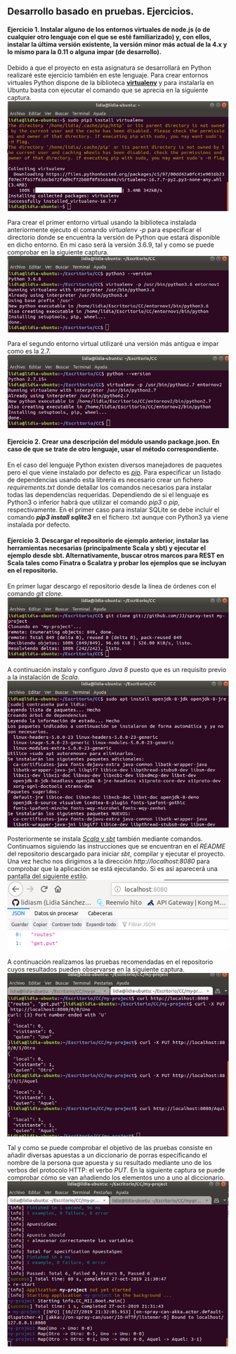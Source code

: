 ## Desarrollo basado en pruebas. Ejercicios.

#### Ejercicio 1. Instalar alguno de los entornos virtuales de node.js (o de cualquier otro lenguaje con el que se esté familiarizado) y, con ellos, instalar la última versión existente, la versión minor más actual de la 4.x y lo mismo para la 0.11 o alguna impar (de desarrollo).

Debido a que el proyecto en esta asignatura se desarrollará en Python realizaré este ejercicio también en este lenguaje. Para crear entornos virtuales Python dispone de la biblioteca [**virtualenv**](https://virtualenv.pypa.io/en/latest/installation/) y para instalarla en Ubuntu basta con ejecutar el comando que se aprecia en la siguiente captura.
![Instalación de virtualenv en Ubuntu](https://github.com/lidiasm/EjerciciosCC/blob/master/imagenes/Instalando%20virtualenv.png)

Para crear el primer entorno virtual usando la biblioteca instalada anteriormente ejecuto el comando *virtualenv -p* para especificar el directorio donde se encuentra la versión de Python que estará disponible en dicho entorno. En mi caso será la versión 3.6.9, tal y como se puede comprobar en la siguiente captura.
![Entorno virtual 1 con Python3.](https://github.com/lidiasm/EjerciciosCC/blob/master/imagenes/entornov1%20con%20python3.png)

Para el segundo entorno virtual utilizaré una versión más antigua e impar como es la 2.7.
![Entorno virtual 2 con Python2](https://github.com/lidiasm/EjerciciosCC/blob/master/imagenes/entornov2%20con%20python2.png)

#### Ejercicio 2. Crear una descripción del módulo usando package.json. En caso de que se trate de otro lenguaje, usar el método correspondiente.

En el caso del lenguaje Python existen diversos manejadores de paquetes pero el que viene instalado por defecto es [*pip*](https://pip.pypa.io/en/stable/quickstart/). Para especificar un listado de dependencias usando esta librería es necesario crear un fichero *requirements.txt* donde detallar los comandos necesarios para instalar todas las dependencias requeridas. Dependiendo de si el lenguaje es Python3 o inferior habrá que utilizar el comando *pip3* o *pip*, respectivamente. En el primer caso para instalar SQLite se debe incluir el comando ***pip3 install sqlite3*** en el fichero .txt aunque con Python3 ya viene instalada por defecto.

#### Ejercicio 3. Descargar el repositorio de ejemplo anterior, instalar las herramientas necesarias (principalmente Scala y sbt) y ejecutar el ejemplo desde sbt. Alternativamente, buscar otros marcos para REST en Scala tales como Finatra o Scalatra y probar los ejemplos que se incluyan en el repositorio.

En primer lugar descargo el repositorio desde la línea de órdenes con el comando *git clone*.
![Descarga repositorio.](https://github.com/lidiasm/EjerciciosCC/blob/master/imagenes/Clonando%20repo.png)

A continuación instalo y configuro *Java 8* puesto que es un requisito previo a la instalación de *Scala*.
![Instalación de Java 8.](https://github.com/lidiasm/EjerciciosCC/blob/master/imagenes/Java8.png)

Posteriormente se instala [*Scala* y *sbt*](http://www.codebind.com/linux-tutorials/install-scala-sbt-java-ubuntu-18-04-lts-linux/) también mediante comandos. Continuamos siguiendo las instrucciones que se encuentran en el *README* del repositorio descargado para iniciar *sbt*, compilar y ejecutar el proyecto. Una vez hecho nos dirigimos a la dirección *http://localhost:8080* para comprobar que la aplicación se está ejecutando. Si es así aparecerá una pantalla del siguiente estilo.
![Ejecución de la aplicación.](https://github.com/lidiasm/EjerciciosCC/blob/master/imagenes/Localhost.png)

A continuación realizamos las pruebas recomendadas en el repositorio cuyos resultados pueden observarse en la siguiente captura.
![Pruebas.](https://github.com/lidiasm/EjerciciosCC/blob/master/imagenes/Pruebas.png)

Tal y como se puede comprobar el objetivo de las pruebas consiste en añadir diversas apuestas a un diccionario de porras especificando el nombre de la persona que apuesta y su resultado mediante uno de los verbos del protocolo HTTP: el verbo *PUT*. En la siguiente captura se puede comprobar cómo se van añadiendo los elementos uno a uno al diccionario.
![Resultados de las pruebas.](https://github.com/lidiasm/EjerciciosCC/blob/master/imagenes/Resultados.png)